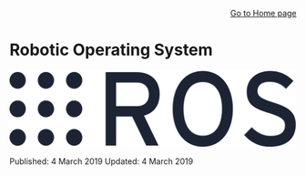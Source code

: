 <p align="right">
<a href="https://tjlw.github.io/">Go to Home page</a>
</p>

# Robotic Operating System

<p align="center"> <img width="auto" src="https://github.com/TJLW/tjlw.github.io/blob/master/Projects/ROS/Images/ros_logo.png?raw=True"/> </p>





Published: 4 March 2019
Updated: 4 March 2019
